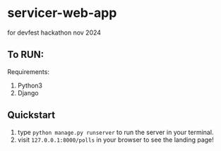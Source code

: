 # servicer-web-app
for devfest hackathon nov 2024

## To RUN:

Requirements: 
1. Python3
2. Django

## Quickstart
1. type `python manage.py runserver` to run the server in your terminal.
2. visit `127.0.0.1:8000/polls` in your browser to see the landing page!


